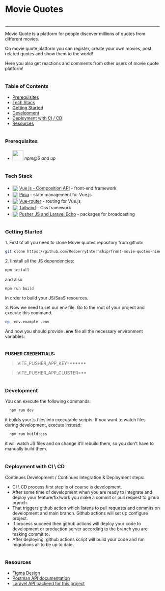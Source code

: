 
<div style="display:flex; align-items: center">
  <h1 style="position:relative; top: -6px" >Movie Quotes</h1>
</div>

---
Movie Quote is a platform for people discover millions of quotes from different movies.

On movie quote platform you can register, create your own movies, post related quotes and show them to the world!

Here you also get reactions and comments from other users of movie quote platform!

#
### Table of Contents
* [Prerequisites](#prerequisites)
* [Tech Stack](#tech-stack)
* [Getting Started](#getting-started)
* [Development](#development)
* [Deployment with CI / CD](#deployment-with-ci-\-cd)
* [Resources](#resources)


#
### Prerequisites


* <img src="https://blog.nativescript.org/images/0tw5g4s3bv4xoxr6espf.png" width="35" style="position: relative; top: 4px" /> *npm@6 and up*


#
### Tech Stack

* <img src="https://logosdownload.com/logo/vue.js-logo-big.png" height="18" style="position: relative; top: 4px" /> [Vue js - Composition API](https://vuejs.org/guide/introduction.html) - front-end framework
* <img src="https://logosdownload.com/logo/vue.js-logo-big.png" height="18" style="position: relative; top: 4px" /> [Pinia](https://vuex.vuejs.org/guide/) - state management for Vue.js
* <img src="https://logosdownload.com/logo/vue.js-logo-big.png" height="18" style="position: relative; top: 4px" /> [Vue-router](https://router.vuejs.org/) - routing for Vue.js
* <img src="https://trendgems.com/wp-content/uploads/2021/10/tailwind1-1080x675.jpg" height="18" style="position: relative; top: 4px" /> [Tailwind]([https://router.vuejs.org/](https://tailwindcss.com/docs/installation)) - Css framework
* <img src="https://logosdownload.com/logo/vue.js-logo-big.png" height="18" style="position: relative; top: 4px" /> [Pusher JS and Laravel Echo](https://vuejs.org/guide/introduction.html) - packages for broadcasting


#
### Getting Started
1\. First of all you need to clone Movie quotes repository from github:
```sh
git clone https://github.com/RedberryInternship/front-movie-quotes-nino-nonikashvili
```

2\. Iinstall all the JS dependencies:
```sh
npm install
```

and also:
```sh
npm run build
```
in order to build your JS/SaaS resources.

3\. Now we need to set our env file. Go to the root of your project and execute this command.
```sh
cp .env.example .env
```
And now you should provide **.env** file all the necessary environment variables:

#
**PUSHER CREDENTIALS:**
>VITE_PUSHER_APP_KEY=******

>VITE_PUSHER_APP_CLUSTER=**



#
### Development

You can execute the following commands:


```sh
  npm run dev
```
it builds your js files into executable scripts.
If you want to watch files during development, execute instead:

```sh
  npm run build:css
```
it will watch JS files and on change it'll rebuild them, so you don't have to manually build them.

#
### Deployment with CI \ CD


Continues Development / Continues Integration & Deployment steps:
* CI \ CD process first step is of course is development.
* After some time of development when you are ready to integrate and deploy your feature/fix/work you make a commit or pull request to gihub branch.
* That triggers github action which listens to pull requests and commits on development and main branch. Github actions will set up configure project.
* If process succeed then github actions will deploy your code to development or production server according to the branch you are making commit to.
* After deploying, github actions script will build your code and run migrations all to be up to date.

#
### Resources

* [Figma Design](https://www.figma.com/design/5uMXCg3itJwpzh9cVIK3hA/Movie-Quotes-Bootcamp-assignment?node-id=225-15639&t=vzKlex6ll1A8dC1m-0)
* [Postman API documentation](https://documenter.getpostman.com/view/33904104/2sA3XMhN9t)
* [Laravel API backend for this project](https://github.com/RedberryInternship/back-movie-quotes-nino-nonikashvili)

